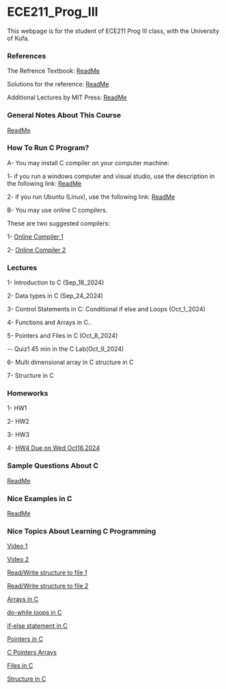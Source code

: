 # ECE211_Prog_III
This webpage is for the student of ECE211 Prog III class, with the University of Kufa.

### References

The Refrence Textbook: [ReadMe](https://github.com/Embed-Threads/Learn-C/blob/main/books/c-programming-a-modern-approach-2nbsped-0393979504-9780393979503_compress.pdf)

Solutions for the reference:
[ReadMe](https://github.com/SuperMoudy/C-programming-A-Modern-Approach-2nd-ed-Solutions)

Additional Lectures by MIT Press:
[ReadMe](https://ocw.mit.edu/courses/6-087-practical-programming-in-c-january-iap-2010/pages/lecture-notes/)

### General Notes About This Course 
[ReadMe](https://github.com/myreadings1/ECE211_Prog_III/blob/main/General_Notes.md )

### How To Run C Program? 

A- You may install C compiler on your computer machine:

1- if you run a windows computer and visual studio, use the description in the following link:
[ReadMe](https://code.visualstudio.com/docs/cpp/config-mingw)


2- if you run Ubuntu (Linux), use the following link:
[ReadMe](https://askubuntu.com/questions/693650/how-do-i-run-my-c-program)

B- You may use online C compilers.

These are two suggested compilers: 

1- [Online Compiler 1](https://www.programiz.com/c-programming/online-compiler/)

2- [Online Compiler 2](https://onecompiler.com/c)


### Lectures

1- Introduction to C (Sep_18_2024)

2- Data types in C (Sep_24_2024)

3- Control Statements in C: Conditional if else and Loops (Oct_1_2024)

4- Functions and Arrays in C..

5- Pointers and Files in C (Oct_8_2024)

-- Quiz1 45 min in the C Lab(Oct_9_2024)

6- Multi dimensional array in C 
structure in C

7- Structure in C 


### Homeworks

1- HW1

2- HW2

3- HW3

4- [HW4 Due on Wed Oct16,2024](https://github.com/myreadings1/ECE211_Prog_III/blob/main/hw4.md)


### Sample Questions About C

[ReadMe](https://github.com/myreadings1/ECE211_Prog_III/blob/main/Exercises)

### Nice Examples in C

[ReadMe](https://www.programiz.com/c-programming/examples)


### Nice Topics About Learning C Programming


[Video 1](https://youtu.be/ssJY5MDLjlo?si=PO0YGZ0V0G6O9PVt)

[Video 2](https://youtube.com/playlist?list=PL98qAXLA6aftD9ZlnjpLhdQAOFI8xIB6e&si=kfL_nHn2qLoTpiN3)

[Read/Write structure to file 1](https://youtu.be/0SkdAoVzWpk?si=qH_lY08JWDAg9ugh)

[Read/Write structure to file 2](https://youtu.be/QrKpqdBiFRI?si=xIYWDEDOFL0qU-dI)

[Arrays in C](https://www.programiz.com/c-programming/c-arrays)

[do-while loops in C](https://www.programiz.com/c-programming/c-do-while-loops)


[if-else statement in C](https://www.programiz.com/c-programming/c-if-else-statement)


[Pointers in C](https://www.programiz.com/c-programming/c-pointers)


[C Pointers Arrays](https://www.programiz.com/c-programming/c-pointers-arrays)


[Files in C](https://www.programiz.com/c-programming/c-file-input-output)

[Structure in C](https://www.programiz.com/c-programming/c-structures)
